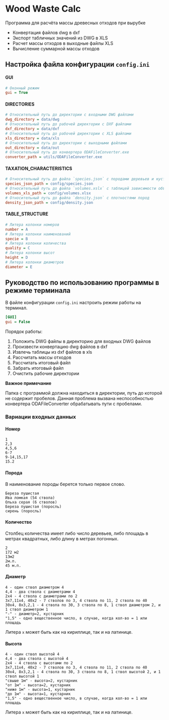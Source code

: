 # Wood Waste Calc

Программа для расчёта массы древесных отходов при вырубке

* Конвертация файлов dwg в dxf
* Экспорт табличных значений из DWG в XLS
* Расчет массы отходов в выходные файлы XLS
* Вычисление суммарной массы отходов

## Настройка файла конфигурации `config.ini`

#### GUI

```ini
# Оконный режим
gui = True
```

#### DIRECTORIES

```ini
# Относительный путь до директории с входными DWG файлами
dwg_directory = data/dwg
# Относительный путь до рабочей директории с DXF файлами
dxf_directory = data/dxf
# Относительный путь до рабочей директории с XLS файлами
xls_directory = data/xls
# Относительный путь до директории с выходными файлами
out_directory = data/out
# Относительный путь до конвертера ODAFileConverter.exe
converter_path = utils/ODAFileConverter.exe
```

#### TAXATION_CHARACTERISTICS

```ini
# Относительный путь до файла `species.json` с породами деревьев и кустарников
species_json_path = config/species.json
# Относительный путь до файла `volumes.xslx` с таблицей зависимости объема ствола от диаметра и высоты
volumes_xls_path = config/volumes.xlsx
# Относительный путь до файла `density.json` с плотностями пород
density_json_path = config/density.json
```

#### TABLE_STRUCTURE

```ini
# Литера колонки номеров
number = A
# Литера колонки наименований
specie = B
# Литера колонки количества
quality = C
# Литера колонки высот
height = D
# Литера колонки диаметров
diameter = E
```

## Руководство по использованию программы в режиме терминала

В файле конфигурации `config.ini` настроить режим работы на терминал.
```ini
[GUI]
gui = False
```

Порядок работы:

1. Положить DWG файлы в директорию для входных DWG файлов
2. Произвести конвертацию dwg файлов в dxf
3. Извлечь таблицы из dxf файлов в xls
4. Рассчитать массы отходов
5. Рассчитать итоговый файл
6. Забрать итоговый файл
7. Очистить рабочие директории

**Важное примечание**

Папка с программой должна находиться в директории, путь до которой не содержит пробелов.
Данная проблема вызвана неспособностью конвертера ODAFileConverter обрабатывать пути с пробелами.


### Вариации входных данных
#### Номер

```text
1
2,3
4,5,6
6-7
9-14,15,17
15.2
```
#### Порода

В наименование породы берется только первое слово.

```text
Береза пушистая
Ива ломкая (54 ствола)
Ольха серая (6 стволов)
Береза пушистая (поросль)
сирень (поросль)
```

#### Количество

Столбец количества имеет либо число деревьев, либо площадь в метрах квадратных, либо длину в метрах погонных.

```text
2
172 м2
13м2
2м.п.
45 м.п.
```

#### Диаметр

```text
4 - один ствол диаметром 4
4,4 - два ствола с диаметрами 4
2х4 - 4 ствола с диаметрами по 2
3х7,11х4, 40х2 - 7 стволов по 3, 4 ствола по 11, 2 ствола по 40
30х4, 8х3,2,1 - 4 ствола по 30, 3 ствола по 8, 1 ствол диаметром 2, и 1 ствол диаметром 1
"-" - диаметр=2, кустарник
"1,5" - одно вещественное число, в случае, когда кол-во = 1 или площадь
```
Литера `х` может быть как на кириллице, так и на латинице.

#### Высота

```text
4 - один ствол высотой 4
4,4 - два ствола с высотой 4
2х4 - 4 ствола с высотами по 2
3х7,11х4, 40х2 - 7 стволов по 3, 4 ствола по 11, 2 ствола по 40
30х4, 8х3,2,1 - 4 ствола по 30, 3 ствола по 8, 1 ствол высотой 2, и 1 ствол высотой 1
"свыше 1м" - высота=2, кустарник
"от 1м" - высота=2, кустарник
"ниже 1м" - высота=1, кустарник
"до 1м" - высота=1, кустарник
"1,5" - одно вещественное число, в случае, когда кол-во = 1 или площадь
```
Литера `х` может быть как на кириллице, так и на латинице.